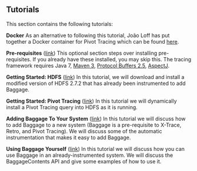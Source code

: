 ## Tutorials

This section contains the following tutorials:

**Docker** As an alternative to following this tutorial, João Loff has put together a Docker container for Pivot Tracing which can be found [here](https://github.com/jfloff/pivot-tracing-docker).

**Pre-requisites** ([link](tutorials/prerequisites.html)) This optional section steps over installing pre-requisites.  If you already have these installed, you may skip this.
The tracing framework requires Java 7, [Maven 3](https://maven.apache.org/download.cgi), [Protocol Buffers 2.5](https://github.com/google/protobuf/releases/tag/v2.5.0), [AspectJ](https://eclipse.org/aspectj/downloads.php).

**Getting Started: HDFS** ([link](tutorials/gettingstarted.html)) In this tutorial, we will download and install a modified version of HDFS 2.7.2 that has already been instrumented to add Baggage.

**Getting Started: Pivot Tracing** ([link](tutorials/pivottracing.html)) In this tutorial we will dynamically install a Pivot Tracing query into HDFS as it is running.

**Adding Baggage To Your System** ([link](tutorials/baggage.html)) In this tutorial we will discuss how to add Baggage to a new system (Baggage is a pre-requisite to X-Trace, Retro, and Pivot Tracing).  We will discuss some of the automatic instrumentation that makes it easy to add Baggage.

**Using Baggage Yourself** ([link](tutorials/tracingapplication.html)) In this tutorial we will discuss how you can use Baggage in an already-instrumented system.  We will discuss the BaggageContents API and give some examples of how to use it.